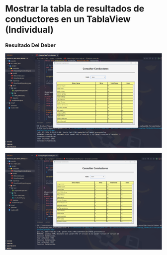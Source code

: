 # Mostrar la tabla de resultados de conductores en un TablaView (Individual)

### Resultado Del Deber

![NOTE](src/main/java/project/view/img/resultado01.png)

![](src/main/java/project/view/img/resultado02.png)